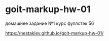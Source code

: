 # goit-markup-hw-01
домашнее задание №1 курс фуллстэк 56 

https://nestakiev.github.io/goit-markup-hw-01/
